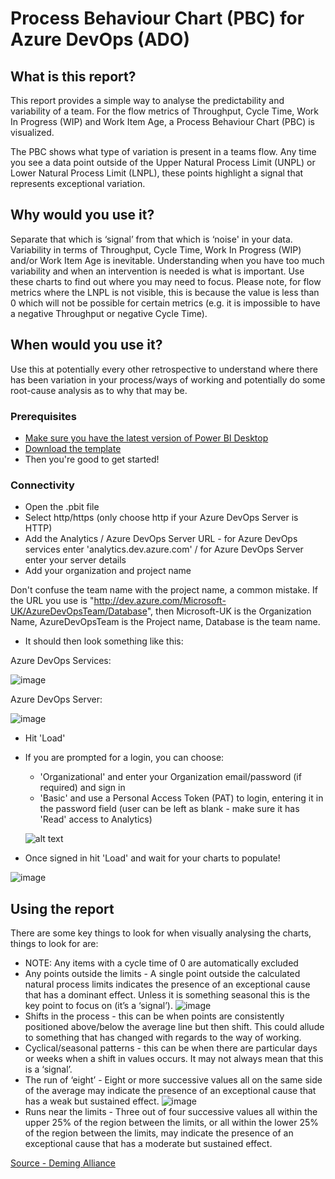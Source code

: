 # Process Behaviour Chart (PBC) for Azure DevOps (ADO)

## What is this report? 
This report provides a simple way to analyse the predictability and variability of a team. For the flow metrics of Throughput, Cycle Time, Work In Progress (WIP) and Work Item Age, a Process Behaviour Chart (PBC) is visualized.

The PBC shows what type of variation is present in a teams flow. Any time you see a data point outside of the Upper Natural Process Limit (UNPL) or Lower Natural Process Limit (LNPL), these points highlight a signal that represents exceptional variation.

## Why would you use it? 
Separate that which is ‘signal’ from that which is ‘noise' in your data. Variability in terms of Throughput, Cycle Time, Work In Progress (WIP) and/or Work Item Age is inevitable. Understanding when you have too much variability and when an intervention is needed is what is important. Use these charts to find out where you may need to focus. Please note, for flow metrics where the LNPL is not visible, this is because the value is less than 0 which will not be possible for certain metrics (e.g. it is impossible to have a negative Throughput or negative Cycle Time).

## When would you use it?
Use this at potentially every other retrospective to understand where there has been variation in your process/ways of working and potentially do some root-cause analysis as to why that may be.

### Prerequisites
* [Make sure you have the latest version of Power BI Desktop](https://aka.ms/pbiSingleInstaller)
* [Download the template](https://github.com/nbrown02/ADO-Process-Behaviour-Chart/raw/main/Process%20Behaviour%20Chart.pbit)
* Then you're good to get started!

### Connectivity
* Open the .pbit file
* Select http/https (only choose http if your Azure DevOps Server is HTTP)
* Add the Analytics / Azure DevOps Server URL - for Azure DevOps services enter 'analytics.dev.azure.com' / for Azure DevOps Server enter your server details
* Add your organization and project name

Don't confuse the team name with the project name, a common mistake. If the URL you use is "http://dev.azure.com/Microsoft-UK/AzureDevOpsTeam/Database", then Microsoft-UK is the Organization Name, AzureDevOpsTeam is the Project name, Database is the team name.

* It should then look something like this:

Azure DevOps Services:

![image](https://github.com/nbrown02/ADO-Process-Behaviour-Chart/assets/29369962/31a986e1-3ec9-446f-8e6b-1608e7482151)


Azure DevOps Server:

![image](https://github.com/nbrown02/ADO-Process-Behaviour-Chart/assets/29369962/4e47decf-d1e7-4456-9e2b-6a8817308a25)


* Hit 'Load' 
* If you are prompted for a login, you can choose:
  - 'Organizational' and enter your Organization email/password (if required) and sign in
  - 'Basic' and use a Personal Access Token (PAT) to login, entering it in the password field (user can be left as blank - make sure it has 'Read' access to Analytics)

  ![alt text](https://docs.microsoft.com/en-us/azure/devops/report/powerbi/media/authentication-7.png?view=azure-devops)

* Once signed in hit 'Load' and wait for your charts to populate!

![image](https://github.com/nbrown02/ADO-Process-Behaviour-Chart/assets/29369962/8c636405-f7d3-4b8f-bbdb-d9ff6da1e4fa)

## Using the report
There are some key things to look for when visually analysing the charts, things to look for are:
- NOTE: Any items with a cycle time of 0 are automatically excluded
- Any points outside the limits - A single point outside the calculated natural process limits indicates the presence of an exceptional cause that has a dominant effect. Unless it is something seasonal this is the key point to focus on (it’s a ‘signal’).
![image](https://github.com/nbrown02/ADO-Process-Behaviour-Chart/assets/29369962/9e622b1d-c3c1-4dda-99d9-2d2f59da0814)
- Shifts in the process - this can be when points are consistently positioned above/below the average line but then shift. This could allude to something that has changed with regards to the way of working.
- Cyclical/seasonal patterns - this can be when there are particular days or weeks when a shift in values occurs. It may not always mean that this is a ‘signal’.
- The run of ‘eight’ - Eight or more successive values all on the same side of the average may indicate the presence of an exceptional cause that has a weak but sustained effect.
![image](https://github.com/nbrown02/ADO-Process-Behaviour-Chart/assets/29369962/14197c28-fc8b-49eb-83b9-2acf13ec9bdb)
- Runs near the limits - Three out of four successive values all within the upper 25% of the region between the limits, or all within the lower 25% of the region between the limits, may indicate the presence of an exceptional cause that has a moderate but sustained effect.

[Source - Deming Alliance](https://demingalliance.org/resources/articles/process-behaviour-charts-an-introduction)
